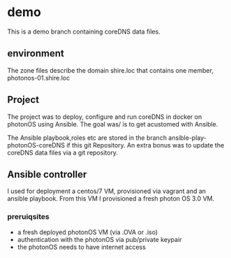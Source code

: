# demo

This is a demo branch containing coreDNS data files.

## environment

The zone files  describe the domain shire.loc that contains one member, photonos-01.shire.loc

## Project

The project was to deploy, configure and run coreDNS in docker on photonOS
using Ansible.
The goal was/ is to get acustomed with Ansible.

The Ansible playbook,roles etc are stored in the branch ansible-play-photonOS-coreDNS
if this git Repository.
An extra bonus was to update the coreDNS data files via a git repository.

## Ansible controller

I used for deployment a centos/7 VM, provisioned via vagrant and an ansible playbook.
From this VM I provisioned a fresh photon OS 3.0 VM.

### preruiqsites

- a fresh deployed photonOS VM (via .OVA or .iso)
- authentication with the photonOS via pub/private keypair
- the photonOS needs to have internet access
